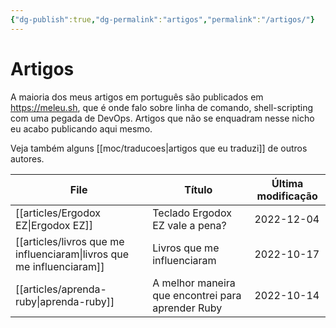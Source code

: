 ```yaml
---
{"dg-publish":true,"dg-permalink":"artigos","permalink":"/artigos/"}
---
```


# Artigos

A maioria dos meus artigos em português são publicados em <https://meleu.sh>, que é onde falo sobre linha de comando, shell-scripting com uma pegada de DevOps. Artigos que não se enquadram nesse nicho eu acabo publicando aqui mesmo.

Veja também alguns [[moc/traducoes\|artigos que eu traduzi]] de outros autores.


| File                                                                     | Título                                            | Última modificação |
| ------------------------------------------------------------------------ | ------------------------------------------------- | ------------------ |
| [[articles/Ergodox EZ\|Ergodox EZ]]                                   | Teclado Ergodox EZ vale a pena?                   | 2022-12-04         |
| [[articles/livros que me influenciaram\|livros que me influenciaram]] | Livros que me influenciaram                       | 2022-10-17         |
| [[articles/aprenda-ruby\|aprenda-ruby]]                               | A melhor maneira que encontrei para aprender Ruby | 2022-10-14         |

